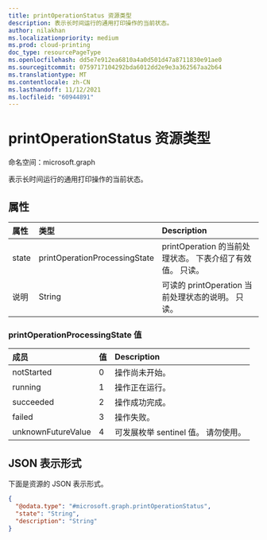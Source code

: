 ```yaml
---
title: printOperationStatus 资源类型
description: 表示长时间运行的通用打印操作的当前状态。
author: nilakhan
ms.localizationpriority: medium
ms.prod: cloud-printing
doc_type: resourcePageType
ms.openlocfilehash: dd5e7e912ea6810a4a0d501d47a8711830e91ae0
ms.sourcegitcommit: 0759717104292bda6012dd2e9e3a362567aa2b64
ms.translationtype: MT
ms.contentlocale: zh-CN
ms.lasthandoff: 11/12/2021
ms.locfileid: "60944891"
---
```

# <a name="printoperationstatus-resource-type"></a>printOperationStatus 资源类型

命名空间：microsoft.graph

表示长时间运行的通用打印操作的当前状态。

## <a name="properties"></a>属性
|属性|类型|Description|
|:---|:---|:---|
|state|printOperationProcessingState|printOperation 的当前处理状态。 下表介绍了有效值。 只读。|
|说明|String|可读的 printOperation 当前处理状态的说明。 只读。|

### <a name="printoperationprocessingstate-values"></a>printOperationProcessingState 值

|成员|值|Description|
|:---|:---|:---|
|notStarted|0|操作尚未开始。|
|running|1|操作正在运行。|
|succeeded|2|操作成功完成。|
|failed|3|操作失败。|
|unknownFutureValue|4|可发展枚举 sentinel 值。 请勿使用。|

## <a name="json-representation"></a>JSON 表示形式
下面是资源的 JSON 表示形式。
<!-- {
  "blockType": "resource",
  "@odata.type": "microsoft.graph.printOperationStatus"
}
-->
``` json
{
  "@odata.type": "#microsoft.graph.printOperationStatus",
  "state": "String",
  "description": "String"
}
```

